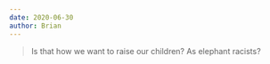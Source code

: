 ```yaml
---
date: 2020-06-30
author: Brian
---
```

> Is that how we want to raise our children? As elephant racists?